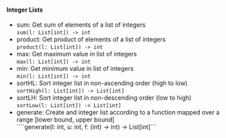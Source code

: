 #### Integer Lists
- sum: Get sum of elements of a list of integers<br>
  ````sum(l: List[int]) -> int````
- product: Get product of elements of a list of integers<br>
  ````product(l: List[int]) -> int````
- max: Get maximum value in list of integers<br>
  ````max(l: List[int]) -> int````
- min: Get minimum value in list of integers<br>
  ````min(l: List[int]) -> int````
- sortHL: Sort integer list in non-ascending order (high to low)<br>
  ````sortHigh(l: List[int]) -> List[int]````
- sortLH: Sort integer list in non-descending order (low to high)<br>
  ````sortLow(l: List[int]) -> List[int]````
- generate: Create and integer list according to a function mapped over a range [lower bound, upper bound]<br>
  ````generate(l: int, u: int, f: (int) -> int) -> List[int]```
